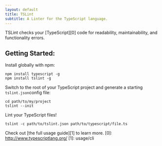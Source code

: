 ```yaml
---
layout: default
title: TSLint
subtitle: A Linter for the TypeScript language.
---
```


TSLint checks your [TypeScript][0] code for readability, maintainability, and functionality errors.

Getting Started:
------------

Install globally with npm:

```
npm install typescript -g
npm install tslint -g
```

Switch to the root of your TypeScript project and generate a starting `tslint.json`config file:

```
cd path/to/my/project
tslint --init
```

Lint your TypeScript files!

```
tslint -c path/to/tslint.json path/to/typescript/file.ts
```

Check out [the full usage guide][1] to learn more.
[0]: http://www.typescriptlang.org/
[1]: usage/cli
